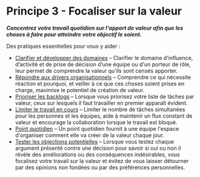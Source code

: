 # Principe 3 - Focaliser sur la valeur


**_Concentrez votre travail quotidien sur l'apport de valeur afin que les choses à faire pour atteindre votre objectif le soient._**

Des pratiques essentielles pour vous y aider :

-   [Clarifier et développer des domaines](section:clarify-and-develop-domains.html) – Clarifier le domaine d’influence, d’activité et de prise de décision d’une équipe ou d'un porteur de rôle, leur permet de comprendre la valeur qu'ils sont censés apporter.
-   [Répondre aux drivers organisationnels](section:respond-to-organizational-drivers.html) – Comprendre ce qui nécessite réaction et pourquoi, et veiller à ce que ces choses soient prises en charge, maximise le potentiel de création de valeur.
-   [Prioriser les backlogs](section:prioritize-backlogs.html) – Lorsque vous priorisez votre liste de tâches par valeur,  ceux sur lesquels il faut travailler en premier apparaît évident.
-   [Limiter le travail en cours](section:limit-work-in-progress.html) – Limiter le nombre de tâches simultanées pour les personnes et les équipes, aide à maintenir un flux constant de valeur et encourage la collaboration lorsque le travail est bloqué.
-   [Point quotidien](section:daily-standup.html) – Un point quotidien fournit à une équipe l'espace d'organiser comment elle va créer de la valeur chaque jour.
-   [Tester les objections potentielles](section:test-arguments-qualify-as-objections.html) – Lorsque vous testez chaque argument présenté contre une décision pour savoir si oui ou non il révèle des améliorations ou des conséquences indésirables, vous focalisez votre travail sur la valeur et évitez de vous laisser détourner par des opinions non fondées ou par des préférences personnelles.
